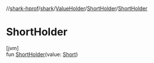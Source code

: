 //[shark-hprof](../../../../index.md)/[shark](../../index.md)/[ValueHolder](../index.md)/[ShortHolder](index.md)/[ShortHolder](-short-holder.md)

# ShortHolder

[jvm]\
fun [ShortHolder](-short-holder.md)(value: [Short](https://kotlinlang.org/api/latest/jvm/stdlib/kotlin/-short/index.html))
